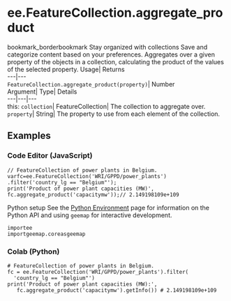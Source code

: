  
#  ee.FeatureCollection.aggregate_product 
bookmark_borderbookmark Stay organized with collections  Save and categorize content based on your preferences. 
Aggregates over a given property of the objects in a collection, calculating the product of the values of the selected property. Usage| Returns  
---|---  
`FeatureCollection.aggregate_product(property)`| Number  
Argument| Type| Details  
---|---|---  
this: `collection`| FeatureCollection| The collection to aggregate over.  
`property`| String| The property to use from each element of the collection.  
## Examples
### Code Editor (JavaScript)
```
// FeatureCollection of power plants in Belgium.
varfc=ee.FeatureCollection('WRI/GPPD/power_plants')
.filter('country_lg == "Belgium"');
print('Product of power plant capacities (MW)',
fc.aggregate_product('capacitymw'));// 2.149198109e+109
```

Python setup
See the [ Python Environment](https://developers.google.com/earth-engine/guides/python_install) page for information on the Python API and using `geemap` for interactive development.
```
importee
importgeemap.coreasgeemap
```

### Colab (Python)
```
# FeatureCollection of power plants in Belgium.
fc = ee.FeatureCollection('WRI/GPPD/power_plants').filter(
  'country_lg == "Belgium"')
print('Product of power plant capacities (MW):',
   fc.aggregate_product('capacitymw').getInfo()) # 2.149198109e+109
```

